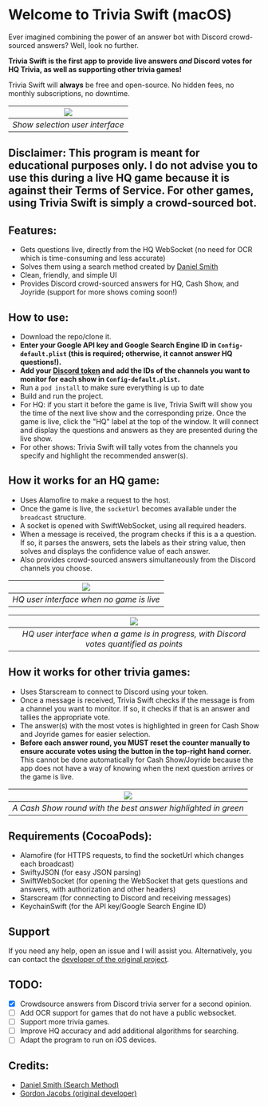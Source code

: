 # Welcome to Trivia Swift (macOS)

Ever imagined combining the power of an answer bot with Discord crowd-sourced answers? Well, look no further. 

**Trivia Swift is the first app to provide live answers *and* Discord votes for HQ Trivia, as well as supporting other trivia games!** 

Trivia Swift will **always** be free and open-source. No hidden fees, no monthly subscriptions, no downtime.

| ![](https://i.imgur.com/NKIezgd.png) | 
|:--:| 
| *Show selection user interface* |

## Disclaimer: This program is meant for educational purposes only. I do not advise you to use this during a live HQ game because it is against their Terms of Service. For other games, using Trivia Swift is simply a crowd-sourced bot.

## Features:
- Gets questions live, directly from the HQ WebSocket (no need for OCR which is time-consuming and less accurate)
- Solves them using a search method created by [Daniel Smith](https://github.com/DanielSmith1239/)
- Clean, friendly, and simple UI
- Provides Discord crowd-sourced answers for HQ, Cash Show, and Joyride (support for more shows coming soon!)

## How to use:
- Download the repo/clone it.
- **Enter your Google API key and Google Search Engine ID in `Config-default.plist` (this is required; otherwise, it cannot answer HQ questions!).**
- **Add your [Discord token](https://github.com/TheRacingLion/Discord-SelfBot/wiki/Discord-Token-Tutorial) and add the IDs of the channels you want to monitor for each show in `Config-default.plist`.**
- Run a `pod install` to make sure everything is up to date
- Build and run the project. 
- For HQ: if you start it before the game is live, Trivia Swift will show you the time of the next live show and the corresponding prize. Once the game is live, click the "HQ" label at the top of the window. It will connect and display the questions and answers as they are presented during the live show.
- For other shows: Trivia Swift will tally votes from the channels you specify and highlight the recommended answer(s).

## How it works for an HQ game:
- Uses Alamofire to make a request to the host.
- Once the game is live, the `socketUrl` becomes available under the `broadcast` structure.
- A socket is opened with SwiftWebSocket, using all required headers.
- When a message is received, the program checks if this is a a question. If so, it parses the answers, sets the labels as their string value, then solves and displays the confidence value of each answer.
- Also provides crowd-sourced answers simultaneously from the Discord channels you choose.

| ![](https://i.imgur.com/2DwlEdo.png) | 
|:--:| 
| *HQ user interface when no game is live* |

| ![](https://i.imgur.com/wHz8b6X.png) | 
|:--:| 
| *HQ user interface when a game is in progress, with Discord votes quantified as points* |

## How it works for other trivia games:
- Uses Starscream to connect to Discord using your token.
- Once a message is received, Trivia Swift checks if the message is from a channel you want to monitor. If so, it checks if that is an answer and tallies the appropriate vote.
- The answer(s) with the most votes is highlighted in green for Cash Show and Joyride games for easier selection.
- **Before each answer round, you MUST reset the counter manually to ensure accurate votes using the button in the top-right hand corner.** This cannot be done automatically for Cash Show/Joyride because the app does not have a way of knowing when the next question arrives or the game is live. 

| ![](https://i.imgur.com/nM6w1we.png) | 
|:--:| 
| *A Cash Show round with the best answer highlighted in green* |

## Requirements (CocoaPods):
- Alamofire (for HTTPS requests, to find the socketUrl which changes each broadcast)
- SwiftyJSON (for easy JSON parsing)
- SwiftWebSocket (for opening the WebSocket that gets questions and answers, with authorization and other headers)
- Starscream (for connecting to Discord and receiving messages) 
- KeychainSwift (for the API key/Google Search Engine ID)

## Support 

If you need any help, open an issue and I will assist you. Alternatively, you can contact the [developer of the original project](https://github.com/gjacobs314/HQTrivia).

## TODO:
- [x] Crowdsource answers from Discord trivia server for a second opinion.
- [ ] Add OCR support for games that do not have a public websocket.
- [ ] Support more trivia games.
- [ ] Improve HQ accuracy and add additional algorithms for searching.
- [ ] Adapt the program to run on iOS devices.

## Credits:
- [Daniel Smith (Search Method)](https://github.com/DanielSmith1239/)
- [Gordon Jacobs (original developer)](https://github.com/gjacobs314/HQTrivia)